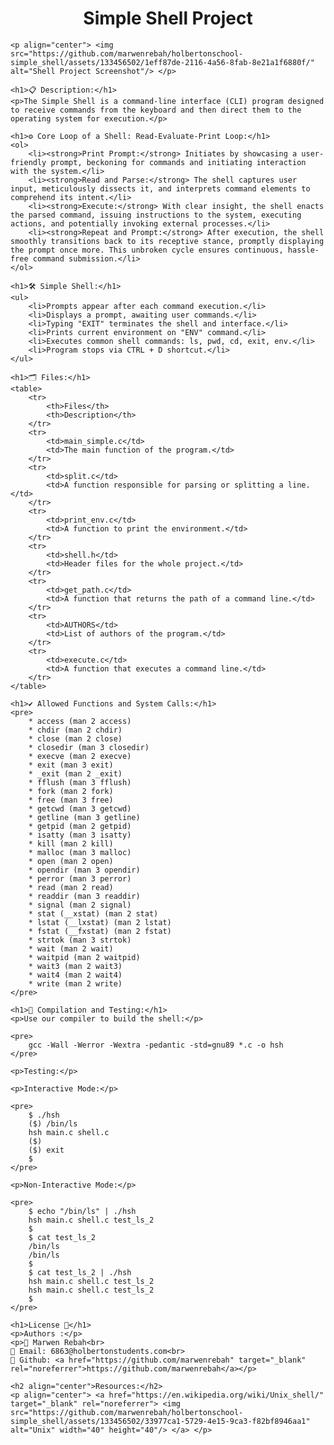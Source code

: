<!DOCTYPE html>
<html lang="en">
<head>
    <meta charset="UTF-8">
    <meta name="viewport" content="width=device-width, initial-scale=1.0">
    <title>Simple Shell Project</title>
</head>
<body>
    <h1 align="center">Simple Shell Project</h1>

    <p align="center"> <img src="https://github.com/marwenrebah/holbertonschool-simple_shell/assets/133456502/1eff87de-2116-4a56-8fab-8e21a1f6880f/" alt="Shell Project Screenshot"/> </p>

    <h1>📋 Description:</h1>
    <p>The Simple Shell is a command-line interface (CLI) program designed to receive commands from the keyboard and then direct them to the operating system for execution.</p>

    <h1>⚙️ Core Loop of a Shell: Read-Evaluate-Print Loop:</h1>
    <ol>
        <li><strong>Print Prompt:</strong> Initiates by showcasing a user-friendly prompt, beckoning for commands and initiating interaction with the system.</li>
        <li><strong>Read and Parse:</strong> The shell captures user input, meticulously dissects it, and interprets command elements to comprehend its intent.</li>
        <li><strong>Execute:</strong> With clear insight, the shell enacts the parsed command, issuing instructions to the system, executing actions, and potentially invoking external processes.</li>
        <li><strong>Repeat and Prompt:</strong> After execution, the shell smoothly transitions back to its receptive stance, promptly displaying the prompt once more. This unbroken cycle ensures continuous, hassle-free command submission.</li>
    </ol>

    <h1>🛠️ Simple Shell:</h1>
    <ul>
        <li>Prompts appear after each command execution.</li>
        <li>Displays a prompt, awaiting user commands.</li>
        <li>Typing "EXIT" terminates the shell and interface.</li>
        <li>Prints current environment on "ENV" command.</li>
        <li>Executes common shell commands: ls, pwd, cd, exit, env.</li>
        <li>Program stops via CTRL + D shortcut.</li>
    </ul>

    <h1>🗂️ Files:</h1>
    <table>
        <tr>
            <th>Files</th>
            <th>Description</th>
        </tr>
        <tr>
            <td>main_simple.c</td>
            <td>The main function of the program.</td>
        </tr>
        <tr>
            <td>split.c</td>
            <td>A function responsible for parsing or splitting a line.</td>
        </tr>
        <tr>
            <td>print_env.c</td>
            <td>A function to print the environment.</td>
        </tr>
        <tr>
            <td>shell.h</td>
            <td>Header files for the whole project.</td>
        </tr>
        <tr>
            <td>get_path.c</td>
            <td>A function that returns the path of a command line.</td>
        </tr>
        <tr>
            <td>AUTHORS</td>
            <td>List of authors of the program.</td>
        </tr>
        <tr>
            <td>execute.c</td>
            <td>A function that executes a command line.</td>
        </tr>
    </table>

    <h1>✔️ Allowed Functions and System Calls:</h1>
    <pre>
        * access (man 2 access)
        * chdir (man 2 chdir)
        * close (man 2 close)
        * closedir (man 3 closedir)
        * execve (man 2 execve)
        * exit (man 3 exit)
        * _exit (man 2 _exit)
        * fflush (man 3 fflush)
        * fork (man 2 fork)
        * free (man 3 free)
        * getcwd (man 3 getcwd)
        * getline (man 3 getline)
        * getpid (man 2 getpid)
        * isatty (man 3 isatty)
        * kill (man 2 kill)
        * malloc (man 3 malloc)
        * open (man 2 open)
        * opendir (man 3 opendir)
        * perror (man 3 perror)
        * read (man 2 read)
        * readdir (man 3 readdir)
        * signal (man 2 signal)
        * stat (__xstat) (man 2 stat)
        * lstat (__lxstat) (man 2 lstat)
        * fstat (__fxstat) (man 2 fstat)
        * strtok (man 3 strtok)
        * wait (man 2 wait)
        * waitpid (man 2 waitpid)
        * wait3 (man 2 wait3)
        * wait4 (man 2 wait4)
        * write (man 2 write)
    </pre>

    <h1>🔭 Compilation and Testing:</h1>
    <p>Use our compiler to build the shell:</p>

    <pre>
        gcc -Wall -Werror -Wextra -pedantic -std=gnu89 *.c -o hsh
    </pre>

    <p>Testing:</p>

    <p>Interactive Mode:</p>

    <pre>
        $ ./hsh
        ($) /bin/ls
        hsh main.c shell.c
        ($)
        ($) exit
        $
    </pre>

    <p>Non-Interactive Mode:</p>

    <pre>
        $ echo "/bin/ls" | ./hsh
        hsh main.c shell.c test_ls_2
        $
        $ cat test_ls_2
        /bin/ls
        /bin/ls
        $
        $ cat test_ls_2 | ./hsh
        hsh main.c shell.c test_ls_2
        hsh main.c shell.c test_ls_2
        $
    </pre>

    <h1>License 👥</h1>
    <p>Authors :</p>
    <p>🚀 Marwen Rebah<br>
    📧 Email: 6863@holbertonstudents.com<br>
    👻 Github: <a href="https://github.com/marwenrebah" target="_blank" rel="noreferrer">https://github.com/marwenrebah</a></p>

    <h2 align="center">Resources:</h2>
    <p align="center"> <a href="https://en.wikipedia.org/wiki/Unix_shell/" target="_blank" rel="noreferrer"> <img src="https://github.com/marwenrebah/holbertonschool-simple_shell/assets/133456502/33977ca1-5729-4e15-9ca3-f82bf8946aa1" alt="Unix" width="40" height="40"/> </a> </p>
</body>
</html>
